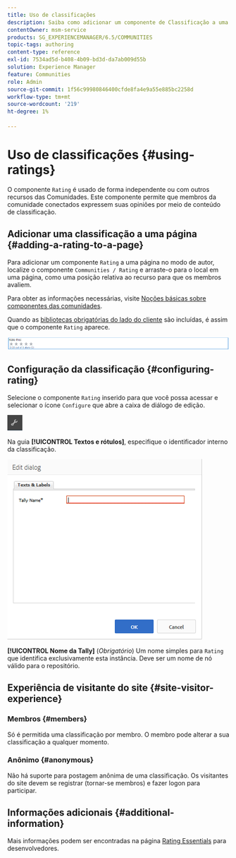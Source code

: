 ```yaml
---
title: Uso de classificações
description: Saiba como adicionar um componente de Classificação a uma página que permite que os membros da comunidade conectados expressem suas opiniões por meio de conteúdo de classificação.
contentOwner: msm-service
products: SG_EXPERIENCEMANAGER/6.5/COMMUNITIES
topic-tags: authoring
content-type: reference
exl-id: 7534ad5d-b408-4b09-bd3d-da7ab009d55b
solution: Experience Manager
feature: Communities
role: Admin
source-git-commit: 1f56c99980846400cfde8fa4e9a55e885bc2258d
workflow-type: tm+mt
source-wordcount: '219'
ht-degree: 1%

---
```


# Uso de classificações {#using-ratings}

O componente `Rating` é usado de forma independente ou com outros recursos das Comunidades. Este componente permite que membros da comunidade conectados expressem suas opiniões por meio de conteúdo de classificação.

## Adicionar uma classificação a uma página {#adding-a-rating-to-a-page}

Para adicionar um componente `Rating` a uma página no modo de autor, localize o componente `Communities / Rating` e arraste-o para o local em uma página, como uma posição relativa ao recurso para que os membros avaliem.

Para obter as informações necessárias, visite [Noções básicas sobre componentes das comunidades](basics.md).

Quando as [bibliotecas obrigatórias do lado do cliente](rating-basics.md#essentials-for-client-side) são incluídas, é assim que o componente `Rating` aparece.

![classificação](assets/rating.png)

## Configuração da classificação {#configuring-rating}

Selecione o componente `Rating` inserido para que você possa acessar e selecionar o ícone `Configure` que abre a caixa de diálogo de edição.

![configurar-novo](assets/configure-new.png)

Na guia **[!UICONTROL Textos e rótulos]**, especifique o identificador interno da classificação.

![tallyname](assets/tallyname.png)

**[!UICONTROL Nome da Tally]**
(*Obrigatório*) Um nome simples para `Rating` que identifica exclusivamente esta instância. Deve ser um nome de nó válido para o repositório.

## Experiência de visitante do site {#site-visitor-experience}

### Membros {#members}

Só é permitida uma classificação por membro. O membro pode alterar a sua classificação a qualquer momento.

### Anônimo {#anonymous}

Não há suporte para postagem anônima de uma classificação. Os visitantes do site devem se registrar (tornar-se membros) e fazer logon para participar.

## Informações adicionais {#additional-information}

Mais informações podem ser encontradas na página [Rating Essentials](rating-basics.md) para desenvolvedores.
